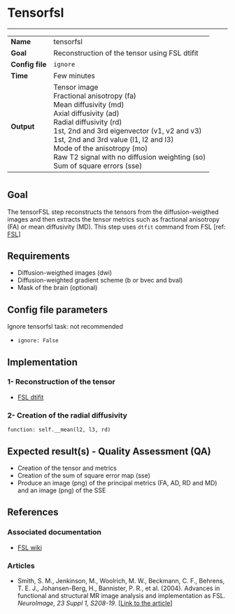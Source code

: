 # Tensorfsl
---

|                |                                                       |
|----------------|-------------------------------------------------------|
|**Name**        | tensorfsl                                             |
|**Goal**        | Reconstruction of the tensor using FSL dtifit         |
|**Config file** | `ignore`                                              |
|**Time**        | Few minutes                                                   |
|**Output**      | Tensor image <br> Fractional anisotropy (fa) <br> Mean diffusivity (md) <br> Axial diffusivity (ad) <br> Radial diffusivity (rd) <br> 1st, 2nd and 3rd eigenvector (v1, v2 and v3) <br> 1st, 2nd and 3rd value (l1, l2 and l3)<br> Mode of the anisotropy (mo) <br> Raw T2 signal with no diffusion weighting (so) <br> Sum of square errors (sse) |

#

## Goal

The tensorFSL step reconstructs the tensors from the diffusion-weigthed images and then extracts the tensor metrics such as fractional anisotropy (FA) or mean diffusivity (MD).
This step uses `dtfit` command from FSL [ref: <a href="http://fsl.fmrib.ox.ac.uk/fsl/fslwiki/FDT" target="_blank">FSL</a>]

## Requirements

- Diffusion-weigthed images (dwi)
- Diffusion-weighted gradient scheme (b or bvec and bval)
- Mask of the brain (optional)

## Config file parameters

Ignore tensorfsl task: not recommended
- `ignore: False`

## Implementation

### 1- Reconstruction of the tensor

- <a href="http://fsl.fmrib.ox.ac.uk/fsl/fslwiki/fdt/UserGuide#DTIFIT" target="_blank">FSL dtifit</a>

### 2- Creation of the radial diffusivity

```{.python}
function: self.__mean(l2, l3, rd)
```

## Expected result(s) - Quality Assessment (QA)

- Creation of the tensor and metrics
- Creation of the sum of square error map (sse)
- Produce an image (png) of the principal metrics (FA, AD, RD and MD) and an image (png) of the SSE

## References

### Associated documentation

- <a href="http://fsl.fmrib.ox.ac.uk/fsl/fslwiki/FDT" target="_blank">FSL wiki</a>

### Articles

- Smith, S. M., Jenkinson, M., Woolrich, M. W., Beckmann, C. F., Behrens, T. E. J., Johansen-Berg, H., Bannister, P. R., et al. (2004). Advances in functional and structural MR image analysis and implementation as FSL. *NeuroImage, 23 Suppl 1, S208-19*. [<a href="http://www.sciencedirect.com/science/article/pii/S1053811904003933" target="_blank">Link to the article</a>]


